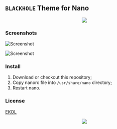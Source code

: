 ## `BLACKHOLE` Theme for Nano

<p align="center"><a href="#readme"><img src="https://gh.kaos.io/blackhole.jpg"/></a></p>

### Screenshots

![Screenshot](https://gh.kaos.st/blackhole-nano-1.png)

![Screenshot](https://gh.kaos.st/blackhole-nano-2.png)

### Install

1. Download or checkout this repository;
2. Copy nanorc file into `/usr/share/nano` directory;
3. Restart nano.

### License

[EKOL](https://essentialkaos.com/ekol)

<p align="center"><a href="https://essentialkaos.com"><img src="https://gh.kaos.io/ekgh.svg"/></a></p>
